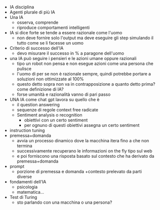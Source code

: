 - IA disciplina
- Agenti plurale di più IA
- Una IA
	- osserva, comprende
	- riproduce comportamenti intelligenti
- IA si dice forte se tende a essere razionale come l'uomo
	- non deve fornire solo l'output ma deve eseguire gli step simulando il tutto come se li facesse un uomo
- Criterio di successo dell'IA
	- devo misurare il successo in % a paragone dell'uomo
- una IA può seguire i pensieri e le azioni umane oppure razionali
	- tipo un robot non pensa e non esegue azioni come una persona che pulisce
	- l'uomo di per se non è razionale sempre, quindi potrebbe portare a soluzioni non ottimizzate al 100%
	- questo detto sopra non va in contrapposizione a quanto detto prima? come definizione di IA?
	- forse umanità e razionalità vanno di pari passo
- UNA IA come chat gpt lavora su quello che è
	- il question answering
	- sequenze di regole context free radicate 
	- Sentiment analysis o recognition
		- obiettivi con un certo sentiment
		- per ognuno di questi obiettivi assegna un certo sentiment
- instruction tuning
- premessa+domanda
	- avvia un processo dinamico dove la macchina itera fino a che non termina 
	- successivamente recuperano le informazioni on the fly tipo sul web
	- e poi forniscono una risposta basato sul contesto che ha derivato da premessa+domanda
- prompt
	- porzione di premessa e domanda +contesto prelevato da parti diverse
- fondamenti dell'IA
	- psicologia
	- matematica...
- Test di Turing
	- sto parlando con una macchina o una persona?
